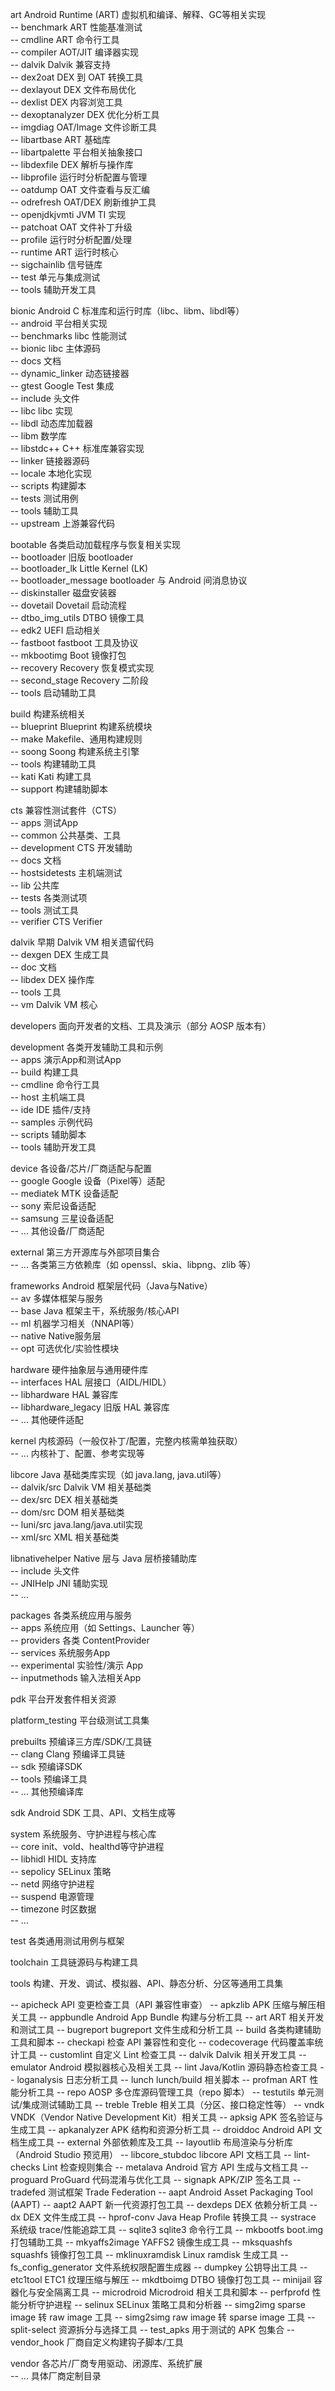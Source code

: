art    Android Runtime (ART) 虚拟机和编译、解释、GC等相关实现  
  -- benchmark    ART 性能基准测试  
  -- cmdline    ART 命令行工具  
  -- compiler    AOT/JIT 编译器实现  
  -- dalvik    Dalvik 兼容支持  
  -- dex2oat    DEX 到 OAT 转换工具  
  -- dexlayout    DEX 文件布局优化  
  -- dexlist    DEX 内容浏览工具  
  -- dexoptanalyzer    DEX 优化分析工具  
  -- imgdiag    OAT/Image 文件诊断工具  
  -- libartbase    ART 基础库  
  -- libartpalette    平台相关抽象接口  
  -- libdexfile    DEX 解析与操作库  
  -- libprofile    运行时分析配置与管理  
  -- oatdump    OAT 文件查看与反汇编  
  -- odrefresh    OAT/DEX 刷新维护工具  
  -- openjdkjvmti    JVM TI 实现  
  -- patchoat    OAT 文件补丁升级  
  -- profile    运行时分析配置/处理  
  -- runtime    ART 运行时核心  
  -- sigchainlib    信号链库  
  -- test    单元与集成测试  
  -- tools    辅助开发工具  

bionic    Android C 标准库和运行时库（libc、libm、libdl等）  
  -- android    平台相关实现  
  -- benchmarks    libc 性能测试  
  -- bionic    libc 主体源码  
  -- docs    文档  
  -- dynamic_linker    动态链接器  
  -- gtest    Google Test 集成  
  -- include    头文件  
  -- libc    libc 实现  
  -- libdl    动态库加载器  
  -- libm    数学库  
  -- libstdc++    C++ 标准库兼容实现  
  -- linker    链接器源码  
  -- locale    本地化实现  
  -- scripts    构建脚本  
  -- tests    测试用例  
  -- tools    辅助工具  
  -- upstream    上游兼容代码  

bootable    各类启动加载程序与恢复相关实现  
  -- bootloader    旧版 bootloader  
  -- bootloader_lk    Little Kernel (LK)  
  -- bootloader_message    bootloader 与 Android 间消息协议  
  -- diskinstaller    磁盘安装器  
  -- dovetail    Dovetail 启动流程  
  -- dtbo_img_utils    DTBO 镜像工具  
  -- edk2    UEFI 启动相关  
  -- fastboot    fastboot 工具及协议  
  -- mkbootimg    Boot 镜像打包  
  -- recovery    Recovery 恢复模式实现  
  -- second_stage    Recovery 二阶段  
  -- tools    启动辅助工具  

build    构建系统相关  
  -- blueprint    Blueprint 构建系统模块  
  -- make    Makefile、通用构建规则  
  -- soong    Soong 构建系统主引擎  
  -- tools    构建辅助工具  
  -- kati    Kati 构建工具  
  -- support    构建辅助脚本  

cts    兼容性测试套件（CTS）  
  -- apps    测试App  
  -- common    公共基类、工具  
  -- development    CTS 开发辅助  
  -- docs    文档  
  -- hostsidetests    主机端测试  
  -- lib    公共库  
  -- tests    各类测试项  
  -- tools    测试工具  
  -- verifier    CTS Verifier  

dalvik    早期 Dalvik VM 相关遗留代码  
  -- dexgen    DEX 生成工具  
  -- doc    文档  
  -- libdex    DEX 操作库  
  -- tools    工具  
  -- vm    Dalvik VM 核心  

developers    面向开发者的文档、工具及演示（部分 AOSP 版本有）  

development    各类开发辅助工具和示例  
  -- apps    演示App和测试App  
  -- build    构建工具  
  -- cmdline    命令行工具  
  -- host    主机端工具  
  -- ide    IDE 插件/支持  
  -- samples    示例代码  
  -- scripts    辅助脚本  
  -- tools    辅助开发工具  

device    各设备/芯片/厂商适配与配置  
  -- google    Google 设备（Pixel等）适配  
  -- mediatek    MTK 设备适配  
  -- sony    索尼设备适配  
  -- samsung    三星设备适配  
  -- ...    其他设备/厂商适配  

external    第三方开源库与外部项目集合  
  -- ...    各类第三方依赖库（如 openssl、skia、libpng、zlib 等）  

frameworks    Android 框架层代码（Java与Native）  
  -- av    多媒体框架与服务  
  -- base    Java 框架主干，系统服务/核心API  
  -- ml    机器学习相关（NNAPI等）  
  -- native    Native服务层  
  -- opt    可选优化/实验性模块  

hardware    硬件抽象层与通用硬件库  
  -- interfaces    HAL 层接口（AIDL/HIDL）  
  -- libhardware    HAL 兼容库  
  -- libhardware_legacy    旧版 HAL 兼容库  
  -- ...    其他硬件适配  

kernel    内核源码（一般仅补丁/配置，完整内核需单独获取）  
  -- ...    内核补丁、配置、参考实现等  

libcore    Java 基础类库实现（如 java.lang, java.util等）  
  -- dalvik/src    Dalvik VM 相关基础类  
  -- dex/src    DEX 相关基础类  
  -- dom/src    DOM 相关基础类  
  -- luni/src    java.lang/java.util实现  
  -- xml/src    XML 相关基础类  

libnativehelper    Native 层与 Java 层桥接辅助库  
  -- include    头文件  
  -- JNIHelp    JNI 辅助实现  
  -- ...  

packages    各类系统应用与服务  
  -- apps    系统应用（如 Settings、Launcher 等）  
  -- providers    各类 ContentProvider  
  -- services    系统服务App  
  -- experimental    实验性/演示 App  
  -- inputmethods    输入法相关App  

pdk    平台开发套件相关资源  

platform_testing    平台级测试工具集  

prebuilts    预编译三方库/SDK/工具链  
  -- clang    Clang 预编译工具链  
  -- sdk    预编译SDK  
  -- tools    预编译工具  
  -- ...    其他预编译库  

sdk    Android SDK 工具、API、文档生成等  

system    系统服务、守护进程与核心库  
  -- core    init、vold、healthd等守护进程  
  -- libhidl    HIDL 支持库  
  -- sepolicy    SELinux 策略  
  -- netd    网络守护进程  
  -- suspend    电源管理  
  -- timezone    时区数据  
  -- ...  

test    各类通用测试用例与框架  

toolchain    工具链源码与构建工具  

tools    构建、开发、调试、模拟器、API、静态分析、分区等通用工具集

  -- apicheck           API 变更检查工具（API 兼容性审查）
  -- apkzlib            APK 压缩与解压相关工具
  -- appbundle          Android App Bundle 构建与分析工具
  -- art                ART 相关开发和测试工具
  -- bugreport          bugreport 文件生成和分析工具
  -- build              各类构建辅助工具和脚本
  -- checkapi           检查 API 兼容性和变化
  -- codecoverage       代码覆盖率统计工具
  -- customlint         自定义 Lint 检查工具
  -- dalvik             Dalvik 相关开发工具
  -- emulator           Android 模拟器核心及相关工具
  -- lint               Java/Kotlin 源码静态检查工具
  -- loganalysis        日志分析工具
  -- lunch              lunch/build 相关脚本
  -- profman            ART 性能分析工具
  -- repo               AOSP 多仓库源码管理工具（repo 脚本）
  -- testutils          单元测试/集成测试辅助工具
  -- treble             Treble 相关工具（分区、接口稳定性等）
  -- vndk               VNDK（Vendor Native Development Kit）相关工具
  -- apksig             APK 签名验证与生成工具
  -- apkanalyzer        APK 结构和资源分析工具
  -- droiddoc           Android API 文档生成工具
  -- external           外部依赖库及工具
  -- layoutlib          布局渲染与分析库（Android Studio 预览用）
  -- libcore_stubdoc    libcore API 文档工具
  -- lint-checks        Lint 检查规则集合
  -- metalava           Android 官方 API 生成与文档工具
  -- proguard           ProGuard 代码混淆与优化工具
  -- signapk            APK/ZIP 签名工具
  -- tradefed           测试框架 Trade Federation
  -- aapt               Android Asset Packaging Tool (AAPT)
  -- aapt2              AAPT 新一代资源打包工具
  -- dexdeps            DEX 依赖分析工具
  -- dx                 DEX 文件生成工具
  -- hprof-conv         Java Heap Profile 转换工具
  -- systrace           系统级 trace/性能追踪工具
  -- sqlite3            sqlite3 命令行工具
  -- mkbootfs           boot.img 打包辅助工具
  -- mkyaffs2image      YAFFS2 镜像生成工具
  -- mksquashfs         squashfs 镜像打包工具
  -- mklinuxramdisk     Linux ramdisk 生成工具
  -- fs_config_generator  文件系统权限配置生成器
  -- dumpkey            公钥导出工具
  -- etc1tool           ETC1 纹理压缩与解压
  -- mkdtboimg          DTBO 镜像打包工具
  -- minijail           容器化与安全隔离工具
  -- microdroid         Microdroid 相关工具和脚本
  -- perfprofd          性能分析守护进程
  -- selinux            SELinux 策略工具和分析器
  -- simg2img           sparse image 转 raw image 工具
  -- simg2simg          raw image 转 sparse image 工具
  -- split-select       资源拆分与选择工具
  -- test_apks          用于测试的 APK 包集合
  -- vendor_hook        厂商自定义构建钩子脚本/工具

vendor    各芯片/厂商专用驱动、闭源库、系统扩展  
  -- ...    具体厂商定制目录  
